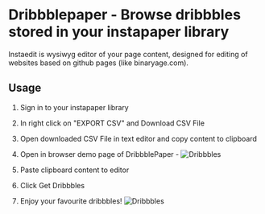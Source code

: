 # Dribbblepaper - Browse dribbbles stored in your instapaper library
Instaedit is wysiwyg editor of your page content, designed for editing of websites based on github pages (like binaryage.com).

## Usage
1. Sign in to your instapaper library
2. In right click on "EXPORT CSV" and Download CSV File
3. Open downloaded CSV File in text editor and copy content to clipboard
4. Open in browser demo page of DribbblePaper - 
![Dribbbles](dribbblepaper/raw/master/doc/img/main.png "Dribbbles")
5. Paste clipboard content to editor
6. Click Get Dribbbles

7. Enjoy your favourite dribbbles!
![Dribbbles](dribbblepaper/raw/master/doc/img/dribbbles.png "Dribbbles")